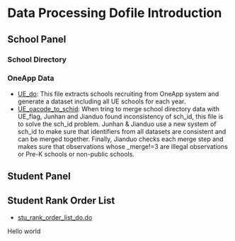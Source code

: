 # Data Processing Dofile Introduction
## School Panel
### School Directory

### OneApp Data
* [UE_do](index_e.html): This file extracts schools recruiting from OneApp system and generate a dataset including all UE schools for each year.
* [UE_oacode_to_schid](X:\era_nola\Analysis_Li_Ng\UE\UE_school\UE_oacode_to_schid.do): When tring to merge school directory data with UE_flag, Junhan and Jianduo found inconsistency of sch_id, this file is to solve the sch_id problem. Junhan & Jianduo use a new system of sch_id to make sure that identifiers from all datasets are consistent and can be merged together. Finally, Jianduo checks each merge step and makes sure that observations whose _merge!=3 are illegal observations or Pre-K schools or non-public schools.
## Student Panel
## Student Rank Order List
* [stu_rank_order_list_do.do](X:\era_nola\Analysis_Li_Ng\UE\stu_rank_order_list\stu_rank_order_list_do.do)


Hello world
